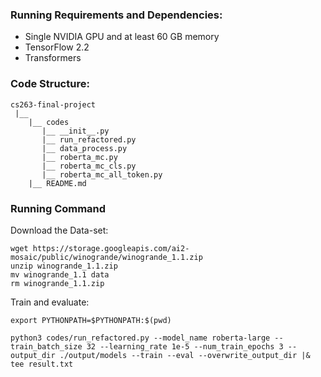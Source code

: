### Running Requirements and Dependencies:

* Single NVIDIA GPU and at least 60 GB memory
* TensorFlow 2.2
* Transformers



### Code Structure:

 ```
cs263-final-project
  |__
     |__ codes
        |__ __init__.py
        |__ run_refactored.py
        |__ data_process.py
        |__ roberta_mc.py
        |__ roberta_mc_cls.py
        |__ roberta_mc_all_token.py
     |__ README.md
 ```



### Running Command

Download the Data-set:

```shell
wget https://storage.googleapis.com/ai2-mosaic/public/winogrande/winogrande_1.1.zip
unzip winogrande_1.1.zip
mv winogrande_1.1 data
rm winogrande_1.1.zip
```

Train and evaluate:

```shell
export PYTHONPATH=$PYTHONPATH:$(pwd)

python3 codes/run_refactored.py --model_name roberta-large --train_batch_size 32 --learning_rate 1e-5 --num_train_epochs 3 --output_dir ./output/models --train --eval --overwrite_output_dir |& tee result.txt
```

